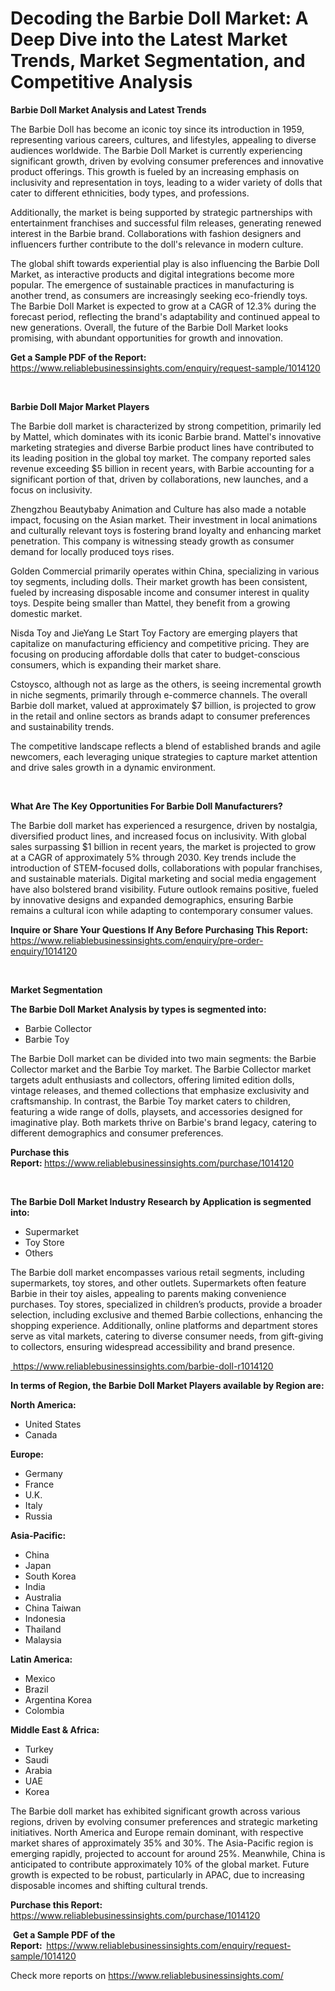 <p><h1>Decoding the Barbie Doll Market: A Deep Dive into the Latest Market Trends, Market Segmentation, and Competitive Analysis</h1></p><p><strong>Barbie Doll Market Analysis and Latest Trends</strong></p>
<p><p>The Barbie Doll has become an iconic toy since its introduction in 1959, representing various careers, cultures, and lifestyles, appealing to diverse audiences worldwide. The Barbie Doll Market is currently experiencing significant growth, driven by evolving consumer preferences and innovative product offerings. This growth is fueled by an increasing emphasis on inclusivity and representation in toys, leading to a wider variety of dolls that cater to different ethnicities, body types, and professions.</p><p>Additionally, the market is being supported by strategic partnerships with entertainment franchises and successful film releases, generating renewed interest in the Barbie brand. Collaborations with fashion designers and influencers further contribute to the doll's relevance in modern culture. </p><p>The global shift towards experiential play is also influencing the Barbie Doll Market, as interactive products and digital integrations become more popular. The emergence of sustainable practices in manufacturing is another trend, as consumers are increasingly seeking eco-friendly toys. The Barbie Doll Market is expected to grow at a CAGR of 12.3% during the forecast period, reflecting the brand's adaptability and continued appeal to new generations. Overall, the future of the Barbie Doll Market looks promising, with abundant opportunities for growth and innovation.</p></p>
<p><strong>Get a Sample PDF of the Report:&nbsp;</strong> <a href="https://www.reliablebusinessinsights.com/enquiry/request-sample/1014120?utm_campaign=2774&utm_medium=2&utm_source=Github&utm_content=ia&utm_term=06032025&utm_id=barbie-doll">https://www.reliablebusinessinsights.com/enquiry/request-sample/1014120</a></p>
<p>&nbsp;</p>
<p><strong>Barbie Doll Major Market Players</strong></p>
<p><p>The Barbie doll market is characterized by strong competition, primarily led by Mattel, which dominates with its iconic Barbie brand. Mattel's innovative marketing strategies and diverse Barbie product lines have contributed to its leading position in the global toy market. The company reported sales revenue exceeding $5 billion in recent years, with Barbie accounting for a significant portion of that, driven by collaborations, new launches, and a focus on inclusivity.</p><p>Zhengzhou Beautybaby Animation and Culture has also made a notable impact, focusing on the Asian market. Their investment in local animations and culturally relevant toys is fostering brand loyalty and enhancing market penetration. This company is witnessing steady growth as consumer demand for locally produced toys rises.</p><p>Golden Commercial primarily operates within China, specializing in various toy segments, including dolls. Their market growth has been consistent, fueled by increasing disposable income and consumer interest in quality toys. Despite being smaller than Mattel, they benefit from a growing domestic market.</p><p>Nisda Toy and JieYang Le Start Toy Factory are emerging players that capitalize on manufacturing efficiency and competitive pricing. They are focusing on producing affordable dolls that cater to budget-conscious consumers, which is expanding their market share.</p><p>Cstoysco, although not as large as the others, is seeing incremental growth in niche segments, primarily through e-commerce channels. The overall Barbie doll market, valued at approximately $7 billion, is projected to grow in the retail and online sectors as brands adapt to consumer preferences and sustainability trends.</p><p>The competitive landscape reflects a blend of established brands and agile newcomers, each leveraging unique strategies to capture market attention and drive sales growth in a dynamic environment.</p></p>
<p>&nbsp;</p>
<p><strong>What Are The Key Opportunities For Barbie Doll Manufacturers?</strong></p>
<p><p>The Barbie doll market has experienced a resurgence, driven by nostalgia, diversified product lines, and increased focus on inclusivity. With global sales surpassing $1 billion in recent years, the market is projected to grow at a CAGR of approximately 5% through 2030. Key trends include the introduction of STEM-focused dolls, collaborations with popular franchises, and sustainable materials. Digital marketing and social media engagement have also bolstered brand visibility. Future outlook remains positive, fueled by innovative designs and expanded demographics, ensuring Barbie remains a cultural icon while adapting to contemporary consumer values.</p></p>
<p><strong>Inquire or Share Your Questions If Any Before Purchasing This Report:</strong> <a href="https://www.reliablebusinessinsights.com/enquiry/pre-order-enquiry/1014120?utm_campaign=2774&utm_medium=2&utm_source=Github&utm_content=ia&utm_term=06032025&utm_id=barbie-doll">https://www.reliablebusinessinsights.com/enquiry/pre-order-enquiry/1014120</a></p>
<p>&nbsp;</p>
<p><strong>Market Segmentation</strong></p>
<p><strong>The Barbie Doll Market Analysis by types is segmented into:</strong></p>
<p><ul><li>Barbie Collector</li><li>Barbie Toy</li></ul></p>
<p><p>The Barbie Doll market can be divided into two main segments: the Barbie Collector market and the Barbie Toy market. The Barbie Collector market targets adult enthusiasts and collectors, offering limited edition dolls, vintage releases, and themed collections that emphasize exclusivity and craftsmanship. In contrast, the Barbie Toy market caters to children, featuring a wide range of dolls, playsets, and accessories designed for imaginative play. Both markets thrive on Barbie's brand legacy, catering to different demographics and consumer preferences.</p></p>
<p><strong>Purchase this Report:&nbsp;</strong><a href="https://www.reliablebusinessinsights.com/purchase/1014120?utm_campaign=2774&utm_medium=2&utm_source=Github&utm_content=ia&utm_term=06032025&utm_id=barbie-doll">https://www.reliablebusinessinsights.com/purchase/1014120</a></p>
<p>&nbsp;</p>
<p><strong>The Barbie Doll Market Industry Research by Application is segmented into:</strong></p>
<p><ul><li>Supermarket</li><li>Toy Store</li><li>Others</li></ul></p>
<p><p>The Barbie doll market encompasses various retail segments, including supermarkets, toy stores, and other outlets. Supermarkets often feature Barbie in their toy aisles, appealing to parents making convenience purchases. Toy stores, specialized in children’s products, provide a broader selection, including exclusive and themed Barbie collections, enhancing the shopping experience. Additionally, online platforms and department stores serve as vital markets, catering to diverse consumer needs, from gift-giving to collectors, ensuring widespread accessibility and brand presence.</p></p>
<p><a href="https://www.reliablebusinessinsights.com/barbie-doll-r1014120?utm_campaign=2774&utm_medium=2&utm_source=Github&utm_content=ia&utm_term=06032025&utm_id=barbie-doll">&nbsp;https://www.reliablebusinessinsights.com/barbie-doll-r1014120</a></p>
<p><strong>In terms of Region, the Barbie Doll Market Players available by Region are:</strong></p>
<p>
    <p> <strong> North America: </strong>
        <ul>
            <li>United States</li>
            <li>Canada</li>
        </ul>
        </p> 
    <p> <strong> Europe: </strong>
        <ul>
            <li>Germany</li>
            <li>France</li>
            <li>U.K.</li>
            <li>Italy</li>
            <li>Russia</li>
        </ul>
        </p> 
    <p> <strong> Asia-Pacific: </strong>
        <ul>
            <li>China</li>
            <li>Japan</li>
            <li>South Korea</li>
            <li>India</li>
            <li>Australia</li>
            <li>China Taiwan</li>
            <li>Indonesia</li>
            <li>Thailand</li>
            <li>Malaysia</li>
        </ul>
        </p> 
    <p> <strong> Latin America: </strong>
        <ul>
            <li>Mexico</li>
            <li>Brazil</li>
            <li>Argentina Korea</li>
            <li>Colombia</li>
        </ul>
        </p> 
    <p> <strong> Middle East & Africa: </strong>
        <ul>
            <li>Turkey</li>
            <li>Saudi</li>
            <li>Arabia</li>
            <li>UAE</li>
            <li>Korea</li>
        </ul>
    </p>
    </p>
<p><p>The Barbie doll market has exhibited significant growth across various regions, driven by evolving consumer preferences and strategic marketing initiatives. North America and Europe remain dominant, with respective market shares of approximately 35% and 30%. The Asia-Pacific region is emerging rapidly, projected to account for around 25%. Meanwhile, China is anticipated to contribute approximately 10% of the global market. Future growth is expected to be robust, particularly in APAC, due to increasing disposable incomes and shifting cultural trends.</p></p>
<p><strong>Purchase this Report: </strong><a href="https://www.reliablebusinessinsights.com/purchase/1014120?utm_campaign=2774&utm_medium=2&utm_source=Github&utm_content=ia&utm_term=06032025&utm_id=barbie-doll">https://www.reliablebusinessinsights.com/purchase/1014120</a></p>
<p>&nbsp;<strong>Get a Sample PDF of the Report:&nbsp;&nbsp;</strong><a href="https://www.reliablebusinessinsights.com/enquiry/request-sample/1014120?utm_campaign=2774&utm_medium=2&utm_source=Github&utm_content=ia&utm_term=06032025&utm_id=barbie-doll">https://www.reliablebusinessinsights.com/enquiry/request-sample/1014120</a></p>
<p><strong></strong></p>
<p>Check more reports on <a href="https://www.reliablebusinessinsights.com/?utm_campaign=2774&utm_medium=2&utm_source=Github&utm_content=ia&utm_term=06032025&utm_id=barbie-doll">https://www.reliablebusinessinsights.com/</a></p>